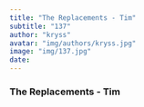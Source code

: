 ```yaml
---
title: "The Replacements - Tim"
subtitle: "137"
author: "kryss"
avatar: "img/authors/kryss.jpg"
image: "img/137.jpg"
date:
---
```


### The Replacements - Tim
